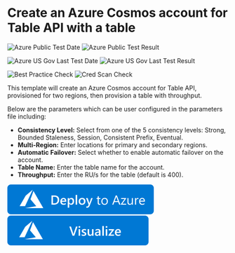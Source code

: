 # Create an Azure Cosmos account for Table API with a table

![Azure Public Test Date](https://azurequickstartsservice.blob.core.windows.net/badges/101-cosmosdb-table/PublicLastTestDate.svg)
![Azure Public Test Result](https://azurequickstartsservice.blob.core.windows.net/badges/101-cosmosdb-table/PublicDeployment.svg)

![Azure US Gov Last Test Date](https://azurequickstartsservice.blob.core.windows.net/badges/101-cosmosdb-table/FairfaxLastTestDate.svg)
![Azure US Gov Last Test Result](https://azurequickstartsservice.blob.core.windows.net/badges/101-cosmosdb-table/FairfaxDeployment.svg)

![Best Practice Check](https://azurequickstartsservice.blob.core.windows.net/badges/101-cosmosdb-table/BestPracticeResult.svg)
![Cred Scan Check](https://azurequickstartsservice.blob.core.windows.net/badges/101-cosmosdb-table/CredScanResult.svg)

This template will create an Azure Cosmos account for Table API, provisioned for
two regions, then provision a table with throughput.

Below are the parameters which can be user configured in the parameters file
including:

- **Consistency Level:** Select from one of the 5 consistency levels: Strong,
  Bounded Staleness, Session, Consistent Prefix, Eventual.
- **Multi-Region:** Enter locations for primary and secondary regions.
- **Automatic Failover:** Select whether to enable automatic failover on the
  account.
- **Table Name:** Enter the table name for the account.
- **Throughput:** Enter the RU/s for the table (default is 400).

[![Deploy To Azure](https://raw.githubusercontent.com/Azure/azure-quickstart-templates/master/1-CONTRIBUTION-GUIDE/images/deploytoazure.svg?sanitize=true)](https://portal.azure.com/#create/Microsoft.Template/uri/https%3A%2F%2Fraw.githubusercontent.com%2FAzure%2Fazure-quickstart-templates%2Fmaster%2F101-cosmosdb-table%2Fazuredeploy.json)
[![Visualize](https://raw.githubusercontent.com/Azure/azure-quickstart-templates/master/1-CONTRIBUTION-GUIDE/images/visualizebutton.svg?sanitize=true)](http://armviz.io/#/?load=https%3A%2F%2Fraw.githubusercontent.com%2FAzure%2Fazure-quickstart-templates%2Fmaster%2F101-cosmosdb-table%2Fazuredeploy.json)
